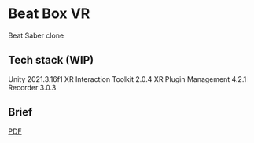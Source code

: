 # Beat Box VR
Beat Saber clone
## Tech stack (WIP)
Unity 2021.3.16f1
XR Interaction Toolkit 2.0.4
XR Plugin Management 4.2.1
Recorder 3.0.3 
## Brief
[PDF](https://simplonline-v3-prod.s3.eu-west-3.amazonaws.com/media/file/pdf/beat-boxe-vr-640ddc30805f1385509026.pdf)
